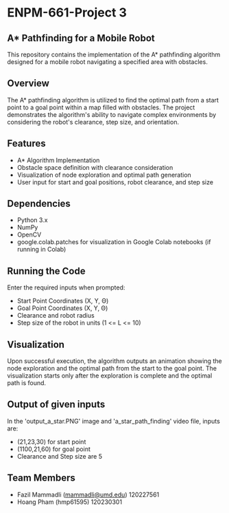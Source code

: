 # ENPM-661-Project 3
## A* Pathfinding for a Mobile Robot
This repository contains the implementation of the A* pathfinding algorithm designed for a mobile robot navigating a specified area with obstacles.

## Overview
The A* pathfinding algorithm is utilized to find the optimal path from a start point to a goal point within a map filled with obstacles. The project demonstrates the algorithm's ability to navigate complex environments by considering the robot's clearance, step size, and orientation.

## Features
- A* Algorithm Implementation
- Obstacle space definition with clearance consideration
- Visualization of node exploration and optimal path generation
- User input for start and goal positions, robot clearance, and step size

## Dependencies
- Python 3.x
- NumPy
- OpenCV
- google.colab.patches for visualization in Google Colab notebooks (if running in Colab)

## Running the Code
Enter the required inputs when prompted:
- Start Point Coordinates (X, Y, Θ)
- Goal Point Coordinates (X, Y, Θ)
- Clearance and robot radius
- Step size of the robot in units (1 <= L <= 10)

## Visualization
Upon successful execution, the algorithm outputs an animation showing the node exploration and the optimal path from the start to the goal point. The visualization starts only after the exploration is complete and the optimal path is found.

## Output of given inputs
In the 'output_a_star.PNG' image and 'a_star_path_finding' video file, inputs are:
- (21,23,30) for start point
- (1100,21,60) for goal point
- Clearance and Step size are 5

## Team Members
- Fazil Mammadli (mammadli@umd.edu) 120227561
- Hoang Pham (hmp61595) 120230301

